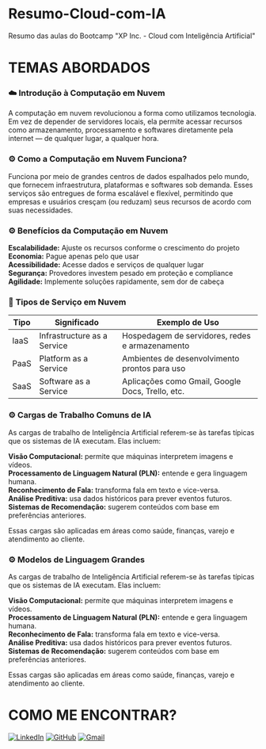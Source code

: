 # Resumo-Cloud-com-IA
Resumo das aulas do Bootcamp "XP Inc. - Cloud com Inteligência Artificial"

# **TEMAS ABORDADOS**

### ☁️ **Introdução à Computação em Nuvem**
A computação em nuvem revolucionou a forma como utilizamos tecnologia. Em vez de depender de servidores locais, ela permite acessar recursos como armazenamento, processamento e softwares diretamente pela internet — de qualquer lugar, a qualquer hora.

### ⚙️ **Como a Computação em Nuvem Funciona?**
Funciona por meio de grandes centros de dados espalhados pelo mundo, que fornecem infraestrutura, plataformas e softwares sob demanda. Esses serviços são entregues de forma escalável e flexível, permitindo que empresas e usuários cresçam (ou reduzam) seus recursos de acordo com suas necessidades.

### ⚙️ **Benefícios da Computação em Nuvem**
**Escalabilidade:** Ajuste os recursos conforme o crescimento do projeto\
**Economia:** Pague apenas pelo que usar\
**Acessibilidade:** Acesse dados e serviços de qualquer lugar\
**Segurança:** Provedores investem pesado em proteção e compliance\
**Agilidade:** Implemente soluções rapidamente, sem dor de cabeça

### 🔧 **Tipos de Serviço em Nuvem**
| Tipo  | Significado                 | Exemplo de Uso                                        |
|-------|-----------------------------|--------------------------------------------------------|
| IaaS  | Infrastructure as a Service | Hospedagem de servidores, redes e armazenamento       |
| PaaS  | Platform as a Service       | Ambientes de desenvolvimento prontos para uso         |
| SaaS  | Software as a Service       | Aplicações como Gmail, Google Docs, Trello, etc.      |

### ⚙️ **Cargas de Trabalho Comuns de IA**
As cargas de trabalho de Inteligência Artificial referem-se às tarefas típicas que os sistemas de IA executam. Elas incluem:

**Visão Computacional:** permite que máquinas interpretem imagens e vídeos.\
**Processamento de Linguagem Natural (PLN):** entende e gera linguagem humana.\
**Reconhecimento de Fala:** transforma fala em texto e vice-versa.\
**Análise Preditiva:** usa dados históricos para prever eventos futuros.\
**Sistemas de Recomendação:** sugerem conteúdos com base em preferências anteriores.

Essas cargas são aplicadas em áreas como saúde, finanças, varejo e atendimento ao cliente.

### ⚙️ **Modelos de Linguagem Grandes**
As cargas de trabalho de Inteligência Artificial referem-se às tarefas típicas que os sistemas de IA executam. Elas incluem:

**Visão Computacional:** permite que máquinas interpretem imagens e vídeos.\
**Processamento de Linguagem Natural (PLN):** entende e gera linguagem humana.\
**Reconhecimento de Fala:** transforma fala em texto e vice-versa.\
**Análise Preditiva:** usa dados históricos para prever eventos futuros.\
**Sistemas de Recomendação:** sugerem conteúdos com base em preferências anteriores.

Essas cargas são aplicadas em áreas como saúde, finanças, varejo e atendimento ao cliente.

# **COMO ME ENCONTRAR?**
[![LinkedIn](https://img.shields.io/badge/LinkedIn-000000?style=for-the-badge&logo=linkedin&logoColor=white)](https://www.linkedin.com/in/rafaeloliveirarso/) 
[![GitHub](https://img.shields.io/badge/GitHub-100000?style=for-the-badge&logo=github&logoColor=white)](https://github.com/rafaeloliveirarso)
[![Gmail](https://img.shields.io/badge/Gmail-000000?style=for-the-badge&logo=gmail&logoColor=red)](mailto:rafael.silvaoliveira1992@gmail.com)

